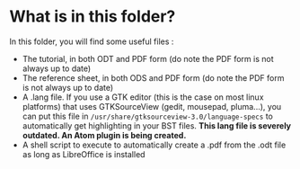 # What is in this folder?
In this folder, you will find some useful files :

* The tutorial, in both ODT and PDF form (do note the PDF form is not always up to date)
* The reference sheet, in both ODS and PDF form (do note the PDF form is not always up to date)
* A .lang file. If you use a GTK editor (this is the case on most linux platforms) that uses GTKSourceView (gedit, mousepad, pluma...), you can put this file in `/usr/share/gtksourceview-3.0/language-specs` to automatically get highlighting in your BST files. **This lang file is severely outdated. An Atom plugin is being created.**
* A shell script to execute to automatically create a .pdf from the .odt file as long as LibreOffice is installed
